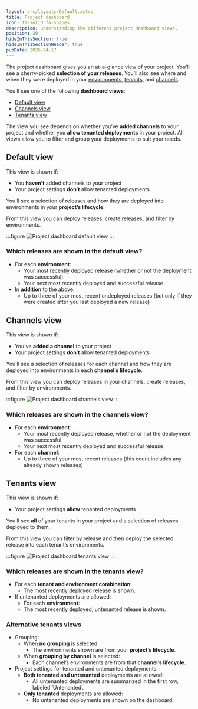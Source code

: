 ```yaml
---
layout: src/layouts/Default.astro
title: Project dashboard
icon: fa-solid fa-shapes
description: Understanding the different project dashboard views.
position: 20
hideInThisSection: true
hideInThisSectionHeader: true
pubDate: 2025-04-17
---
```


The project dashboard gives you an at-a-glance view of your project. You’ll see a cherry-picked **selection of your releases**. You’ll also see where and when they were deployed in your [environments](/docs/infrastructure/environments), [tenants](/docs/tenants/), and [channels](/docs/releases/channels).

You’ll see one of the following **dashboard views**:

- [Default view](#default-view)
- [Channels view](#channels-view)
- [Tenants view](#tenants-view)

The view you see depends on whether you’ve **added channels** to your project and whether you **allow tenanted deployments** in your project. All views allow you to filter and group your deployments to suit your needs.

## Default view

This view is shown if:

- You **haven’t** added channels to your project
- Your project settings **don’t** allow tenanted deployments

You’ll see a selection of releases and how they are deployed into environments in your **project’s lifecycle**.

From this view you can deploy releases, create releases, and filter by environments.

:::figure
![Project dashboard default view](/docs/projects/dashboard/project-dashboard-default.jpeg)
:::

### Which releases are shown in the default view?

- For each **environment**:
  - Your most recently deployed release (whether or not the deployment was successful)
  - Your next most recently deployed and successful release
- In **addition** to the above:
  - Up to three of your most recent undeployed releases (but only if they were created after you last deployed a new release)

## Channels view

This view is shown if:

- You’ve **added a channel** to your project
- Your project settings **don’t** allow tenanted deployments

You’ll see a selection of releases for each channel and how they are deployed into environments in each **channel’s lifecycle**.

From this view you can deploy releases in your channels, create releases, and filter by environments.

:::figure
![Project dashboard channels view](/docs/projects/dashboard/project-dashboard-channels.jpeg)
:::

### Which releases are shown in the channels view?

- For each **environment**:
  - Your most recently deployed release, whether or not the deployment was successful
  - Your next most recently deployed and successful release
- For each **channel**:
  - Up to three of your most recent releases (this count includes any already shown releases)

## Tenants view

This view is shown if:

- Your project settings **allow** tenanted deployments

You’ll see **all** of your tenants in your project and a selection of releases deployed to them.

From this view you can filter by release and then deploy the selected release into each tenant’s environments.

:::figure
![Project dashboard tenants view](/docs/projects/dashboard/project-dashboard-tenants.jpeg)
:::

### Which releases are shown in the tenants view?

- For each **tenant and environment combination**:
  - The most recently deployed release is shown.
- If untenanted deployments are allowed:
  - For each **environment**:
  - The most recently deployed, untenanted release is shown.

### Alternative tenants views

- Grouping:
  - When **no grouping** is selected:
    - The environments shown are from your **project’s lifecycle**.
  - When **grouping by channel** is selected:
    - Each channel’s environments are from that **channel’s lifecycle**.
- Project settings for tenanted and untenanted deployments:
  - **Both tenanted and untenanted** deployments are allowed:
    - All untenanted deployments are summarized in the first row, labeled ‘Untenanted’.
  - **Only tenanted** deployments are allowed:
    - No untenanted deployments are shown on the dashboard.
